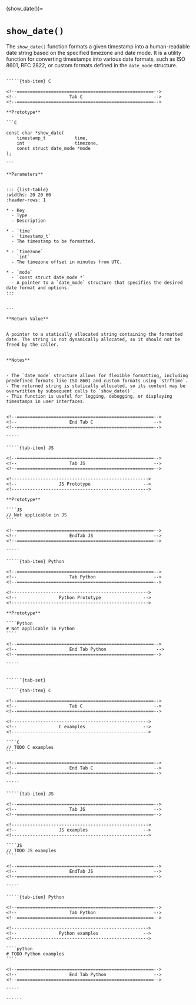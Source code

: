 <!-- ============================================================== -->
(show_date())=
# `show_date()`
<!-- ============================================================== -->


The `show_date()` function formats a given timestamp into a human-readable date string based on the specified timezone and date mode. It is a utility function for converting timestamps into various date formats, such as ISO 8601, RFC 2822, or custom formats defined in the `date_mode` structure.


<!------------------------------------------------------------>
<!--                    Prototypes                          -->
<!------------------------------------------------------------>

``````{tab-set}

`````{tab-item} C

<!--====================================================-->
<!--                    Tab C                           -->
<!--====================================================-->

**Prototype**

```C

const char *show_date(
    timestamp_t           time,
    int                   timezone,
    const struct date_mode *mode
);

```

**Parameters**


::: {list-table}
:widths: 20 20 60
:header-rows: 1

* - Key
  - Type
  - Description

* - `time`
  - `timestamp_t`
  - The timestamp to be formatted.

* - `timezone`
  - `int`
  - The timezone offset in minutes from UTC.

* - `mode`
  - `const struct date_mode *`
  - A pointer to a `date_mode` structure that specifies the desired date format and options.
:::


---

**Return Value**


A pointer to a statically allocated string containing the formatted date. The string is not dynamically allocated, so it should not be freed by the caller.


**Notes**


- The `date_mode` structure allows for flexible formatting, including predefined formats like ISO 8601 and custom formats using `strftime`.
- The returned string is statically allocated, so its content may be overwritten by subsequent calls to `show_date()`.
- This function is useful for logging, debugging, or displaying timestamps in user interfaces.


<!--====================================================-->
<!--                    End Tab C                       -->
<!--====================================================-->

`````

`````{tab-item} JS

<!--====================================================-->
<!--                    Tab JS                          -->
<!--====================================================-->

<!---------------------------------------------------->
<!--                JS Prototype                    -->
<!---------------------------------------------------->

**Prototype**

````JS
// Not applicable in JS
````

<!--====================================================-->
<!--                    EndTab JS                       -->
<!--====================================================-->

`````

`````{tab-item} Python

<!--====================================================-->
<!--                    Tab Python                      -->
<!--====================================================-->

<!---------------------------------------------------->
<!--                Python Prototype                -->
<!---------------------------------------------------->

**Prototype**

````Python
# Not applicable in Python
````

<!--====================================================-->
<!--                    End Tab Python                   -->
<!--====================================================-->

`````

``````

<!------------------------------------------------------------>
<!--                    Examples                            -->
<!------------------------------------------------------------>

```````{dropdown} Examples

``````{tab-set}

`````{tab-item} C

<!--====================================================-->
<!--                    Tab C                           -->
<!--====================================================-->

<!---------------------------------------------------->
<!--                C examples                      -->
<!---------------------------------------------------->

````C
// TODO C examples
````

<!--====================================================-->
<!--                    End Tab C                       -->
<!--====================================================-->

`````

`````{tab-item} JS

<!--====================================================-->
<!--                    Tab JS                          -->
<!--====================================================-->

<!---------------------------------------------------->
<!--                JS examples                     -->
<!---------------------------------------------------->

````JS
// TODO JS examples
````

<!--====================================================-->
<!--                    EndTab JS                       -->
<!--====================================================-->

`````

`````{tab-item} Python

<!--====================================================-->
<!--                    Tab Python                      -->
<!--====================================================-->

<!---------------------------------------------------->
<!--                Python examples                 -->
<!---------------------------------------------------->

````python
# TODO Python examples
````

<!--====================================================-->
<!--                    End Tab Python                  -->
<!--====================================================-->

`````

``````

```````

